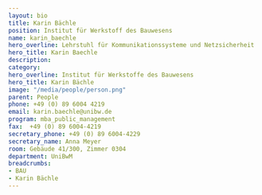 ```yaml
---
layout: bio
title: Karin Bächle
position: Institut für Werkstoff des Bauwesens
name: karin_baechle
hero_overline: Lehrstuhl für Kommunikationssysteme und Netzsicherheit
hero_title: Karin Baechle
description: 
category: 
hero_overline: Institut für Werkstoffe des Bauwesens
hero_title: Karin Bächle
image: "/media/people/person.png"
parent: People
phone: +49 (0) 89 6004 4219
email: karin.baechle@unibw.de
program: mba_public_management
fax:  +49 (0) 89 6004-4219
secretary_phone: +49 (0) 89 6004-4229
secretary_name: Anna Meyer
room: Gebäude 41/300, Zimmer 0304
department: UniBwM
breadcrumbs:
- BAU
- Karin Bächle
---
```



